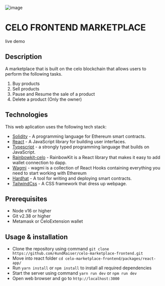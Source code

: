 ![image](https://github.com/4undRaiser/celo-marketplace-frontend/assets/87926451/03d79cb5-fa44-4d93-8680-bb3e2e83e2ef)


# CELO FRONTEND MARKETPLACE

live demo 

## Description
A marketplace that is built on the celo blockchain that allows users to perform the following tasks.

1. Buy products
2. Sell products
3. Pause and Resume the sale of a product
4. Delete a product (Only the owner)

## Technologies
This web aplication uses the following tech stack:
- [Solidity](https://docs.soliditylang.org/) - A programming language for Ethereum smart contracts.
- [React](https://reactjs.org/) - A JavaScript library for building user interfaces.
- [Typescript](https://www.typescriptlang.org) - a strongly typed programming language that builds on JavaScript.
- [Rainbowkit-celo](https://docs.celo.org/developer/rainbowkit-celo) - RainbowKit is a React library that makes it easy to add wallet connection to dapp.
- [Wagmi](https://wagmi.sh) - wagmi is a collection of React Hooks containing everything you need to start working with Ethereum
- [Hardhat](https://hardhat.org/) - A tool for writing and deploying smart contracts.
- [TailwindCss](https://tailwindcss.com) - A CSS framework that dress up webpage.

## Prerequisites
- Node v16 or higher
- Git v2.38 or higher
- Metamask or CeloExtension wallet

## Usage & installation
- Clone the repository using command ```git clone https://github.com/4undRaiser/celo-marketplace-frontend.git```
- Move into react folder ```cd celo-marketplace-frontend/packages/react-app/ ```
- Run ```yarn install``` or ```npm install``` to install all required dependencies
- Start the server using command ```yarn run dev``` or ```npm run dev```
- Open web browser and go to ```http://localhost:3000```

